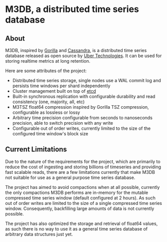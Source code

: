 # M3DB, a distributed time series database

## About

M3DB, inspired by [Gorilla][gorilla] and [Cassandra][cassandra], is a distributed time series database released as open source by [Uber Technologies][ubeross]. It can be used for storing realtime metrics at long retention.

Here are some attributes of the project:

* Distributed time series storage, single nodes use a WAL commit log and persists time windows per shard independently
* Cluster management built on top of [etcd][etcd]
* Built-in synchronous replication with configurable durability and read consistency (one, majority, all, etc)
* M3TSZ float64 compression inspired by Gorilla TSZ compression, configurable as lossless or lossy
* Arbitrary time precision configurable from seconds to nanoseconds precision, able to switch precision with any write
* Configurable out of order writes, currently limited to the size of the configured time window's block size

## Current Limitations

Due to the nature of the requirements for the project, which are primarily to reduce the cost of ingesting and storing billions of timeseries and providing fast scalable reads, there are a few limitations currently that make M3DB not suitable for use as a general purpose time series database.

The project has aimed to avoid compactions when at all possible, currently the only compactions M3DB performs are in-memory for the mutable compressed time series window (default configured at 2 hours).  As such out of order writes are limited to the size of a single compressed time series window.  Consequently, backfilling large amounts of data is not currently possible.

The project has also optimized the storage and retrieval of float64 values, as such there is no way to use it as a general time series database of arbitrary data structures just yet.

[gorilla]: http://www.vldb.org/pvldb/vol8/p1816-teller.pdf
[cassandra]: http://cassandra.apache.org/
[etcd]: https://github.com/etcd-io/etcd
[ubeross]: http://uber.github.io
